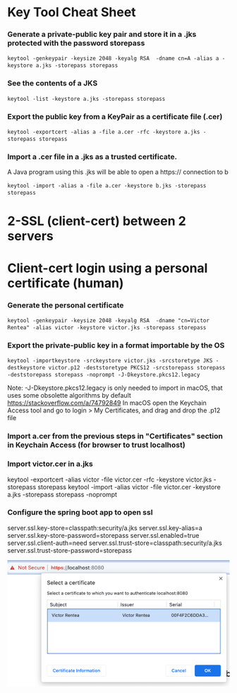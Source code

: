 # Key Tool Cheat Sheet

### Generate a private-public key pair and store it in a .jks protected with the password storepass
```
keytool -genkeypair -keysize 2048 -keyalg RSA  -dname cn=A -alias a -keystore a.jks -storepass storepass
```

### See the contents of a JKS
```
keytool -list -keystore a.jks -storepass storepass
```
 
### Export the public key from a KeyPair as a certificate file (.cer)
```
keytool -exportcert -alias a -file a.cer -rfc -keystore a.jks -storepass storepass 
```
 
### Import a .cer file in a .jks as a trusted certificate.
A Java program using this .jks will be able to open a https:// connection to b
```
keytool -import -alias a -file a.cer -keystore b.jks -storepass storepass
```

# 2-SSL (client-cert) between 2 servers

# Client-cert login using a personal certificate (human)
### Generate the personal certificate 
```
keytool -genkeypair -keysize 2048 -keyalg RSA  -dname "cn=Victor Rentea" -alias victor -keystore victor.jks -storepass storepass
```

### Export the private-public key in a format importable by the OS
```
keytool -importkeystore -srckeystore victor.jks -srcstoretype JKS -destkeystore victor.p12 -deststoretype PKCS12 -srcstorepass storepass -deststorepass storepass -noprompt -J-Dkeystore.pkcs12.legacy
```
Note: -J-Dkeystore.pkcs12.legacy is only needed to import in macOS, that uses some obsolette algorithms by default
https://stackoverflow.com/a/74792849
In macOS open the Keychain Access tool and go to login > My Certificates, and drag and drop the .p12 file 

### Import a.cer from the previous steps in "Certificates" section in Keychain Access (for browser to trust localhost)

### Import victor.cer in a.jks
keytool -exportcert -alias victor -file victor.cer -rfc -keystore victor.jks -storepass storepass
keytool -import -alias victor -file victor.cer -keystore a.jks -storepass storepass -noprompt

### Configure the spring boot app to open ssl
server.ssl.key-store=classpath:security/a.jks
server.ssl.key-alias=a
server.ssl.key-store-password=storepass
server.ssl.enabled=true
server.ssl.client-auth=need
server.ssl.trust-store=classpath:security/a.jks
server.ssl.trust-store-password=storepass

![img.png](client-certificate-browser.png)